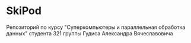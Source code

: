 # SkiPod
Репозиторий по курсу "Суперкомпьютеры и параллельная обработка данных" студента 321 группы Гудиса Александра Вячеславовича
